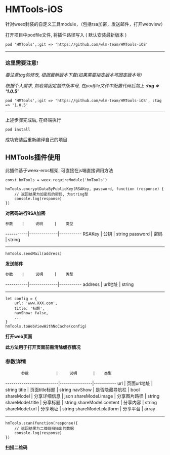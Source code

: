# HMTools-iOS
针对weex封装的自定义工具module，（包括rsa加密，发送邮件，打开webview）

打开项目中podfile文件, 将插件路径写入 ( 默认安装最新版本 )

```
pod 'HMTools',:git => 'https://github.com/wlm-team/HMTools-iOS'
```

***

### 这里需要注意!

*要注意tag的修改, 根据最新版本下载(如果需要指定版本可固定版本号)*

*根据个人需求, 如若需固定插件版本号, 在podfile文件中配置代码后加上*
***:tag => '1.0.5'***

```
pod 'HMTools',:git => 'https://github.com/wlm-team/HMTools-iOS', :tag => '1.0.5'
```

***

上述步骤完成后, 在终端执行

```
pod install
```

成功安装后重新编译自己的项目

## HMTools插件使用

此插件基于weex-eros框架, 可直接在js端直接调用方法

```
const hmTools = weex.requireModule('hmTools')

hmTools.encryptDataByPublicKey(RSAKey, password, function (response) {
	// 返回结果为加密后的密码, 为string型
	console.log(response) 
})
```

**对密码进行RSA加密**

    参数    |     说明     |    类型 
-----------|--------------|-----------
   RSAKey  |     公钥     |   string
  password |     密码     |   string
  
---------------------------------------------------------
  
```
hmTools.sendMail(address)
```

**发送邮件**

    参数    |     说明     |    类型 
-----------|--------------|-----------
  address  |    url地址    |   string

---------------------------------------------------------

```
let config = {
	url: 'www.XXX.com',
	title: '标题',
	navShow: false,
	...
}
hmTools.toWebViewWithNoCache(config)
```

**打开web页面**

**此方法用于打开页面前需清除缓存情况**

### 参数详情

           参数            |     说明       |    类型 
--------------------------|----------------|-----------
      url                 | 页面url地址     |    string
      title               | 页面title标题   |    string
      navShow             | 是否隐藏导航栏   |    bool
      shareModel          | 分享详细信息     |    json
      shareModel.image    | 分享图片路径     |    string
      shareModel.title    | 分享标题        |    string
      shareModel.content  | 分享内容        |    string
      shareModel.url      | 分享地址        |    string
      shareModel.platform | 分享平台        |    array
 
---------------------------------------------------------

```
hmTools.scan(function(response){
	// 返回结果为二维码扫描出的数据
	console.log(response)
})
```

**扫描二维码**



